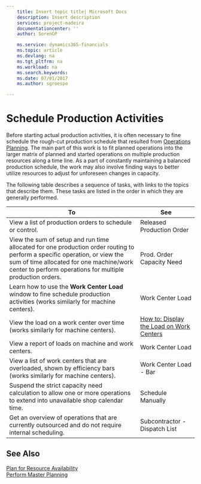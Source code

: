 ```yaml
---
    title: Insert topic title| Microsoft Docs
    description: Insert description
    services: project-madeira
    documentationcenter: ''
    author: SorenGP

    ms.service: dynamics365-financials
    ms.topic: article
    ms.devlang: na
    ms.tgt_pltfrm: na
    ms.workload: na
    ms.search.keywords:
    ms.date: 07/01/2017
    ms.author: sgroespe

---
```

# Schedule Production Activities
Before starting actual production activities, it is often necessary to fine schedule the rough-cut production schedule that resulted from [Operations Planning](../operations-planning.md). The main part of this work is to fit planned operations into the larger matrix of planned and started operations on multiple production resources along a time line. As a part of constantly maintaining a balanced production schedule, the work may also involve finding ways to better utilize resources to adjust for unforeseen changes in capacity.  
  
 The following table describes a sequence of tasks, with links to the topics that describe them. These tasks are listed in the order in which they are generally performed.  
  
|**To**|**See**|  
|------------|-------------|  
|View a list of production orders to schedule or control.|Released Production Order|  
|View the sum of setup and run time allocated for one production order routing to perform a specific operation, or view the sum of time allocated for one machine/work center to perform operations for multiple production orders.|Prod. Order Capacity Need|  
|Learn how to use the **Work Center Load** window to fine schedule production activities (works similarly for machine centers).|Work Center Load|  
|View the load on a work center over time (works similarly for machine centers).|[How to: Display the Load on Work Centers](../how-to-display-the-load-on-work-centers.md)|  
|View a report of loads on machine and work centers.|Work Center Load|  
|View a list of work centers that are overloaded, shown by efficiency bars (works similarly for machine centers).|Work Center Load - Bar|  
|Suspend the strict capacity need calculation to allow one or more operations to extend into unavailable shop calendar time.|Schedule Manually|  
|Get an overview of operations that are currently outsourced and do not require internal scheduling.|Subcontractor - Dispatch List|  
  
## See Also  
 [Plan for Resource Availability](../plan-for-resource-availability.md)   
 [Perform Master Planning](../perform-master-planning.md)